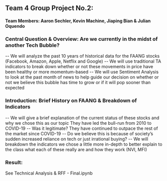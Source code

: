 ## Team 4 Group Project No.2: 

#### Team Members: Aaron Sechler, Kevin Machine, Jiaping Bian & Julian Oquendo

### Central Question & Overview: Are we currently in the midst of another Tech Bubble? 

-- We will analyze the past 10 years of historical data for the FAANG stocks (Facebook, Amazon, Apple, Netflix and Google) 
-- We will use traditional TA indicators to break down whether or not these movements in price have been healthy or more momentum-based
-- We will use Sentiment Analysis to look at the past month of news to help guide our decision on whether or not we believe this bubble has time to grow or if it will pop sooner than expected

### Introduction: Brief History on FAANG & Breakdown of Indicators

-- We will give a brief explanation of the current status of these stocks and why we chose this as our topic
They have led the bull-run from 2010 to COVID-19 -- Was it legitimate?
They have continued to outpace the rest of the market since COVID-19 -- Do we believe this is because of society’s sudden increased reliance on tech or just irrational buying?
-- We will breakdown the indicators we chose a little more in-depth to better explain to the class what each of these really are and how they work (NVI, MFI)

### Result: 
See Technical Analysis & RFF - Final.ipynb


